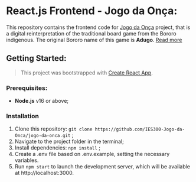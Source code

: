 # React.js Frontend - Jogo da Onça:

This repository contains the frontend code for [Jogo da Onça](https://github.com/IES300-Jogo-da-Onca) project, that is a digital reinterpretation of the traditional board game from the Bororo indigenous. The original Bororo name of this game is **Adugo**. [Read more](https://en.wikipedia.org/wiki/Adugo)

## Getting Started:

> This project was bootstrapped with [Create React App](https://github.com/facebook/create-react-app).

### Prerequisites:

- **Node.js** v16 or above;

### Installation

1. Clone this repository: `git clone https://github.com/IES300-Jogo-da-Onca/jogo-da-onca.git` ;
2. Navigate to the project folder in the terminal;
3. Install dependencies: `npm install` ;
4. Create a .env file based on .env.example, setting the necessary variables.
5. Run `npm start` to launch the development server, which will be available at http://localhost:3000.
